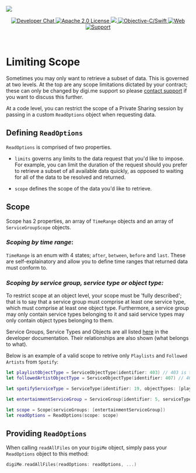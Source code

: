 ![](https://securedownloads.digi.me/partners/digime/SDKReadmeBanner.png)

<p align="center">
    <a href="https://developers.digi.me/slack/join">
        <img src="https://img.shields.io/badge/chat-slack-blueviolet.svg" alt="Developer Chat">
    </a>
    <a href="https://github.com/digime/digime-sdk-ios/blob/master/LICENSE">
        <img src="https://img.shields.io/badge/license-apache 2.0-blue.svg" alt="Apache 2.0 License">
    </a>
    <a href="#">
    	<img src="https://img.shields.io/badge/build-passing-brightgreen.svg">
    </a>
    <a href="https://swift.org">
        <img src="https://img.shields.io/badge/language-objectivec/swift-orange.svg" alt="Objective-C/Swift">
    </a>
    <a href="https://developers.digi.me">
        <img src="https://img.shields.io/badge/web-digi.me-red.svg" alt="Web">
    </a>
    <a href="https://digime.freshdesk.com/support/solutions/9000115894">
        <img src="https://img.shields.io/badge/support-freshdesk-721744.svg" alt="Support">
    </a>
</p>

<br>

# Limiting Scope

Sometimes you may only want to retrieve a subset of data. This is governed at two levels. At the top are any scope limitations dictated by your contract; these can only be changed by digi.me support so please [contact support](https://developers.digi.me/contact-us) if you want to discuss this further.

At a code level, you can restrict the scope of a Private Sharing session by passing in a custom `ReadOptions` object when requesting data.

## Defining `ReadOptions`

`ReadOptions` is comprised of two properties.

* `limits` governs any limits to the data request that you'd like to impose. For example, you can limit the duration of the request should you prefer to retrieve a subset of all available data quickly, as opposed to waiting for all of the data to be resolved and returned.

* `scope` defines the scope of the data you'd like to retrieve.

## Scope

Scope has 2 properties, an array of `TimeRange` objects and an array of `ServiceGroupScope` objects.

### _Scoping by time range_:

`TimeRange` is an enum with 4 states; `after`, `between`, `before` and `last`.
These are self-explainatory and allow you to define time ranges that returned data must conform to.

### _Scoping by service group, service type or object type:_

To restrict scope at an object level, your scope must be 'fully described'; that is to say that a service group must comprise at least one service type, which must comprise at least one object type. Furthermore, a service group may only contain service types belonging to it and said service types may only contain object types belonging to them.

Service Groups, Service Types and Objects are all listed [here](https://developers.digi.me/docs) in the developer documentation. Their relationships are also shown (what belongs to what).

Below is an example of a valid scope to retrive only `Playlists` and `Followed Artists` from `Spotify`:

```swift
let playlistObjectType = ServiceObjectType(identifier: 403) // 403 is the ID for a Playlist object.
let followedArtistObjectType = ServiceObjectType(identifier: 407) // 407 is the ID for a Followed Artist object.

let spotifyServiceType = ServiceType(identifier: 19, objectTypes: [playlistObjectType, followedArtistObjectType]) // 19 is the ID for Spotify.

let entertainmentServiceGroup = ServiceGroup(identifier: 5, serviceTypes: [spotifyServiceType]) // 5 is the ID for Entertainment.

let scope = Scope(serviceGroups: [entertainmentServiceGroup])
let readOptions = ReadOptions(scope: scope)
```


## Providing `ReadOptions`

When calling `readAllFiles` on your `DigiMe` object, simply pass your `ReadOptions` object to this method:

```swift
digiMe.readAllFiles(readOptions: readOptions, ...)
```
